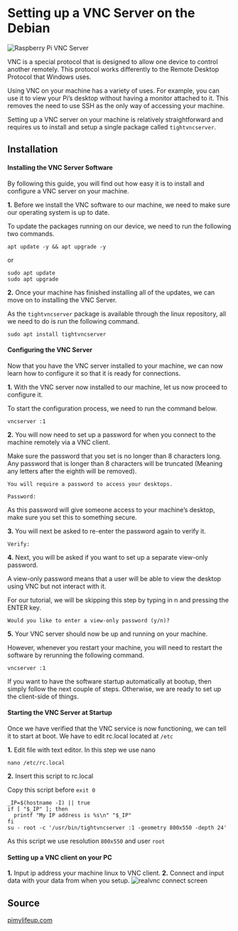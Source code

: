 

#  Setting up a VNC Server on the Debian

![Raspberry Pi VNC Server](https://lh3.googleusercontent.com/MgYbfR6gHgGFcaEempgLqvpJAaXZ1-XbDUcS2PVvIxTIPnATuPeiER3JjGtb9Dev7w)


VNC is a special protocol that is designed to allow one device to control another remotely. This protocol works differently to the  Remote Desktop Protocol  that Windows uses.

Using VNC on your machine has a variety of uses. For example, you can use it to view your Pi’s desktop without having a monitor attached to it. This removes the need to use SSH as the only way of accessing your machine.

Setting up a VNC server on your machine is relatively straightforward and requires us to install and setup a single package called  `tightvncserver`.
## Installation

#### Installing the VNC Server Software
By following this guide, you will find out how easy it is to install and configure a VNC server on your machine.


**1.**  Before we install the VNC software to our machine, we need to make sure our operating system is up to date.

To update the packages running on our device, we need to run the following two commands.

```
apt update -y && apt upgrade -y
```
or
```
sudo apt update
sudo apt upgrade
```

**2.**  Once your machine has finished installing all of the updates, we can move on to installing the VNC Server.

As the  `tightvncserver`  package is available through the linux repository, all we need to do is run the following command.

```
sudo apt install tightvncserver
```
#### Configuring the VNC Server
Now that you have the VNC server installed to your machine, we can now learn how to configure it so that it is ready for connections.

**1.**  With the VNC server now installed to our machine, let us now proceed to configure it.

To start the configuration process, we need to run the command below.

```
vncserver :1
```

**2.**  You will now need to set up a password for when you connect to the machine remotely via a VNC client.

Make sure the password that you set is no longer than 8 characters long. Any password that is longer than 8 characters will be truncated (Meaning any letters after the eighth will be removed).

```
You will require a password to access your desktops.

Password:
```

As this password will give someone access to your machine’s desktop, make sure you set this to something secure.

**3.**  You will next be asked to re-enter the password again to verify it.

```
Verify:
```

**4.**  Next, you will be asked if you want to set up a separate view-only password.

A view-only password means that a user will be able to view the desktop using VNC but not interact with it.

For our tutorial, we will be skipping this step by typing in  n  and pressing the  ENTER  key.

```
Would you like to enter a view-only password (y/n)?
```

**5.**  Your VNC server should now be up and running on your machine.

However, whenever you restart your machine, you will need to restart the software by rerunning the following command.

```
vncserver :1
```

If you want to have the software startup automatically at bootup, then simply follow the next couple of steps. Otherwise, we are ready to set up the client-side of things.

####  Starting the VNC Server at Startup

Once we have verified that the VNC service is now functioning, we can tell it to start at boot. We have to edit rc.local located at `/etc`

**1.**  Edit file with text editor. In this step we use nano
```
nano /etc/rc.local
```

**2.** Insert this script to rc.local

Copy this script before `exit 0`
```
_IP=$(hostname -I) || true
if [ "$_IP" ]; then
  printf "My IP address is %s\n" "$_IP"
fi
su - root -c '/usr/bin/tightvncserver :1 -geometry 800x550 -depth 24'
```
As this script we use resolution `800x550` and user `root`

#### Setting up a VNC client on your PC
**1.**  Input ip address your machine linux to VNC client.
**2.**  Connect and input data with your data from when you setup.
![realvnc connect screen](https://bit.ly/2WK2R4m)  
## Source
[pimylifeup.com](https://pimylifeup.com/raspberry-pi-vnc-server/)